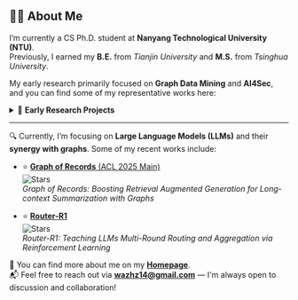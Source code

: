 ## 👨‍💻 About Me

I’m currently a CS Ph.D. student at **Nanyang Technological University (NTU)**.  
Previously, I earned my **B.E.** from *Tianjin University* and **M.S.** from *Tsinghua University*.  

My early research primarily focused on **Graph Data Mining** and **AI4Sec**, and you can find some of my representative works here:

<details>
<summary>📂 <strong>Early Research Projects</strong></summary>

<br>

- ⭐️ [**TFE-GNN** (WWW 2023)](https://github.com/ViktorAxelsen/TFE-GNN)  
  ![Stars](https://img.shields.io/github/stars/ViktorAxelsen/TFE-GNN?style=social)  
  *TFE-GNN: A Temporal Fusion Encoder Using Graph Neural Networks for Fine-grained Encrypted Traffic Classification*

- ⭐️ [**TGSL** (CIKM 2023)](https://github.com/ViktorAxelsen/TGSL)  
  ![Stars](https://img.shields.io/github/stars/ViktorAxelsen/TGSL?style=social)  
  *Time-aware Graph Structure Learning via Sequence Prediction on Temporal Graphs*

- ⭐️ [**MH-Net** (AAAI 2025)](https://github.com/ViktorAxelsen/MH-Net)  
  ![Stars](https://img.shields.io/github/stars/ViktorAxelsen/MH-Net?style=social)  
  *Revolutionizing Encrypted Traffic Classification with MH-Net: A Multi-View Heterogeneous Graph Model*

</details>

---

🔍 Currently, I’m focusing on **Large Language Models (LLMs)** and their **synergy with graphs**. Some of my recent works include:

- ⭐️ [**Graph of Records** (ACL 2025 Main)](https://github.com/ulab-uiuc/GoR)  
  ![Stars](https://img.shields.io/github/stars/ulab-uiuc/GoR?style=social)  
  *Graph of Records: Boosting Retrieval Augmented Generation for Long-context Summarization with Graphs*

- ⭐️ [**Router-R1**](https://github.com/ulab-uiuc/Router-R1)  
  ![Stars](https://img.shields.io/github/stars/ulab-uiuc/Router-R1?style=social)  
  *Router-R1: Teaching LLMs Multi-Round Routing and Aggregation via Reinforcement Learning*

🔗 You can find more about me on my [**Homepage**](https://github.com/ViktorAxelsen).  
📬 Feel free to reach out via **wazhz14@gmail.com** — I'm always open to discussion and collaboration!


<!--
**ViktorAxelsen/ViktorAxelsen** is a ✨ _special_ ✨ repository because its `README.md` (this file) appears on your GitHub profile.

Here are some ideas to get you started:

- 🔭 I’m currently working on ...
- 🌱 I’m currently learning ...
- 👯 I’m looking to collaborate on ...
- 🤔 I’m looking for help with ...
- 💬 Ask me about ...
- 📫 How to reach me: ...
- 😄 Pronouns: ...
- ⚡ Fun fact: ...

![ViktorAxelsen's GitHub Stats](https://github-readme-stats.vercel.app/api?username=ViktorAxelsen&show_icons=true&bg_color=F4F4F4,E8ECF1,DDE5ED&title_color=2C3E50&text_color=4F5D75&icon_color=007ACC&hide_border=true)


-->
